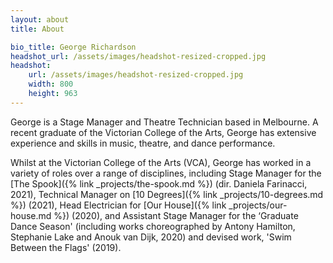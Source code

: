 ```yaml
---
layout: about
title: About

bio_title: George Richardson
headshot_url: /assets/images/headshot-resized-cropped.jpg
headshot:
    url: /assets/images/headshot-resized-cropped.jpg
    width: 800
    height: 963
---
```


George is a Stage Manager and Theatre Technician based in Melbourne. A recent graduate of the Victorian College of the Arts, George has extensive experience and skills in music, theatre, and dance performance. 

Whilst at the Victorian College of the Arts (VCA), George has worked in a variety of roles over a range of disciplines, including Stage Manager for the [The Spook]({% link _projects/the-spook.md %}) (dir. Daniela Farinacci, 2021), Technical Manager on [10 Degrees]({% link _projects/10-degrees.md %}) (2021), Head Electrician for [Our House]({% link _projects/our-house.md %}) (2020), and Assistant Stage Manager for the ‘Graduate Dance Season' (including works choreographed by Antony Hamilton, Stephanie Lake and Anouk van Dijk, 2020) and devised work, 'Swim Between the Flags' (2019).